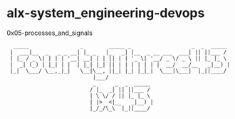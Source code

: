 # alx-system_engineering-devops

0x05-processes_and_signals


      _____                _        _____ _                   _  _  _____ 
     |  ___|__  _   _ _ __| |_ _   |_   _| |__  _ __ ___  ___| || ||___ / 
     | |_ / _ \| | | | '__| __| | | || | | '_ \| '__/ _ \/ _ \ || |_ |_ \ 
     |  _| (_) | |_| | |  | |_| |_| || | | | | | | |  __/  __/__   _|__) |
     |_|  \___/ \__,_|_|   \__|\__, ||_| |_| |_|_|  \___|\___|  |_||____/ 
                               |___/                                      
                               _      _  _  _____ 
                              / |_  _| || ||___ / 
                              | \ \/ / || |_ |_ \ 
                              | |>  <|__   _|__) |
                              |_/_/\_\  |_||____/ 
                                                  

